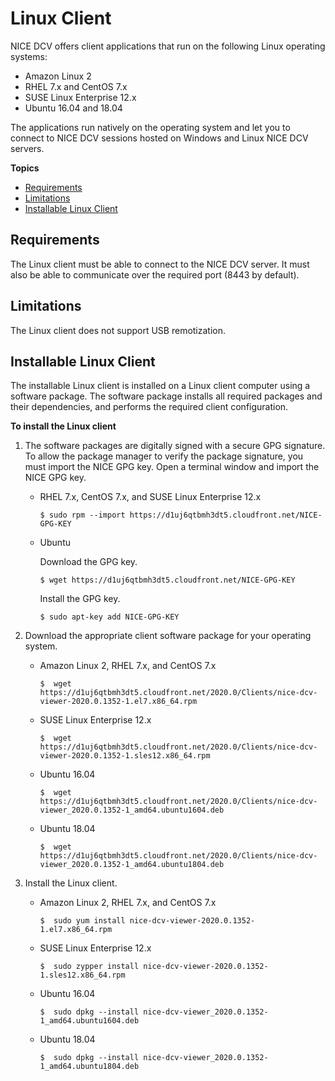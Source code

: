 # Linux Client<a name="client-linux"></a>

NICE DCV offers client applications that run on the following Linux operating systems:
+ Amazon Linux 2
+ RHEL 7\.x and CentOS 7\.x
+ SUSE Linux Enterprise 12\.x
+ Ubuntu 16\.04 and 18\.04

The applications run natively on the operating system and let you to connect to NICE DCV sessions hosted on Windows and Linux NICE DCV servers\.

**Topics**
+ [Requirements](#client-lin-requirements)
+ [Limitations](#client-linux-limitations)
+ [Installable Linux Client](#client-linux-install)

## Requirements<a name="client-lin-requirements"></a>

The Linux client must be able to connect to the NICE DCV server\. It must also be able to communicate over the required port \(8443 by default\)\.

## Limitations<a name="client-linux-limitations"></a>

The Linux client does not support USB remotization\.

## Installable Linux Client<a name="client-linux-install"></a>

The installable Linux client is installed on a Linux client computer using a software package\. The software package installs all required packages and their dependencies, and performs the required client configuration\.

**To install the Linux client**

1. The software packages are digitally signed with a secure GPG signature\. To allow the package manager to verify the package signature, you must import the NICE GPG key\. Open a terminal window and import the NICE GPG key\.
   + RHEL 7\.x, CentOS 7\.x, and SUSE Linux Enterprise 12\.x

     ```
     $ sudo rpm --import https://d1uj6qtbmh3dt5.cloudfront.net/NICE-GPG-KEY
     ```
   + Ubuntu

     Download the GPG key\.

     ```
     $ wget https://d1uj6qtbmh3dt5.cloudfront.net/NICE-GPG-KEY
     ```

     Install the GPG key\.

     ```
     $ sudo apt-key add NICE-GPG-KEY
     ```

1. Download the appropriate client software package for your operating system\.
   + Amazon Linux 2, RHEL 7\.x, and CentOS 7\.x

     ```
     $  wget https://d1uj6qtbmh3dt5.cloudfront.net/2020.0/Clients/nice-dcv-viewer-2020.0.1352-1.el7.x86_64.rpm
     ```
   + SUSE Linux Enterprise 12\.x

     ```
     $  wget https://d1uj6qtbmh3dt5.cloudfront.net/2020.0/Clients/nice-dcv-viewer-2020.0.1352-1.sles12.x86_64.rpm
     ```
   + Ubuntu 16\.04

     ```
     $  wget https://d1uj6qtbmh3dt5.cloudfront.net/2020.0/Clients/nice-dcv-viewer_2020.0.1352-1_amd64.ubuntu1604.deb
     ```
   + Ubuntu 18\.04

     ```
     $  wget https://d1uj6qtbmh3dt5.cloudfront.net/2020.0/Clients/nice-dcv-viewer_2020.0.1352-1_amd64.ubuntu1804.deb
     ```

1. Install the Linux client\.
   + Amazon Linux 2, RHEL 7\.x, and CentOS 7\.x

     ```
     $  sudo yum install nice-dcv-viewer-2020.0.1352-1.el7.x86_64.rpm
     ```
   + SUSE Linux Enterprise 12\.x

     ```
     $  sudo zypper install nice-dcv-viewer-2020.0.1352-1.sles12.x86_64.rpm
     ```
   + Ubuntu 16\.04

     ```
     $  sudo dpkg --install nice-dcv-viewer_2020.0.1352-1_amd64.ubuntu1604.deb
     ```
   + Ubuntu 18\.04

     ```
     $  sudo dpkg --install nice-dcv-viewer_2020.0.1352-1_amd64.ubuntu1804.deb
     ```